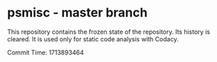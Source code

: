 # psmisc - master branch

This repository contains the frozen state of the repository.
Its history is cleared. It is used only for static code
analysis with Codacy.

Commit Time: 1713893464